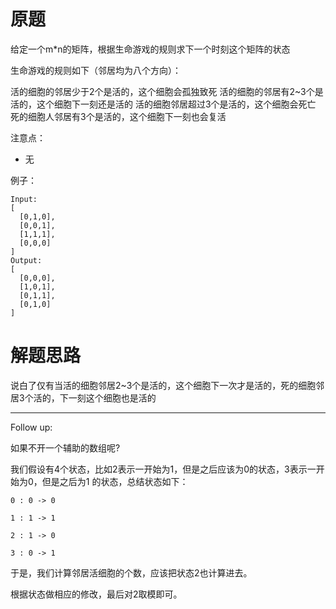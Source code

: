 # 原题
给定一个m*n的矩阵，根据生命游戏的规则求下一个时刻这个矩阵的状态

生命游戏的规则如下（邻居均为八个方向）：

活的细胞的邻居少于2个是活的，这个细胞会孤独致死
活的细胞的邻居有2~3个是活的，这个细胞下一刻还是活的
活的细胞邻居超过3个是活的，这个细胞会死亡
死的细胞人邻居有3个是活的，这个细胞下一刻也会复活

注意点：

  - 无

例子：

```
Input: 
[
  [0,1,0],
  [0,0,1],
  [1,1,1],
  [0,0,0]
]
Output: 
[
  [0,0,0],
  [1,0,1],
  [0,1,1],
  [0,1,0]
]
```

# 解题思路
说白了仅有当活的细胞邻居2~3个是活的，这个细胞下一次才是活的，死的细胞邻居3个活的，下一刻这个细胞也是活的

----
Follow up:

如果不开一个辅助的数组呢?

我们假设有4个状态，比如2表示一开始为1，但是之后应该为0的状态，3表示一开始为0，但是之后为1 的状态，总结状态如下：

```
0 : 0 -> 0

1 : 1 -> 1

2 : 1 -> 0

3 : 0 -> 1
```

于是，我们计算邻居活细胞的个数，应该把状态2也计算进去。

根据状态做相应的修改，最后对2取模即可。
